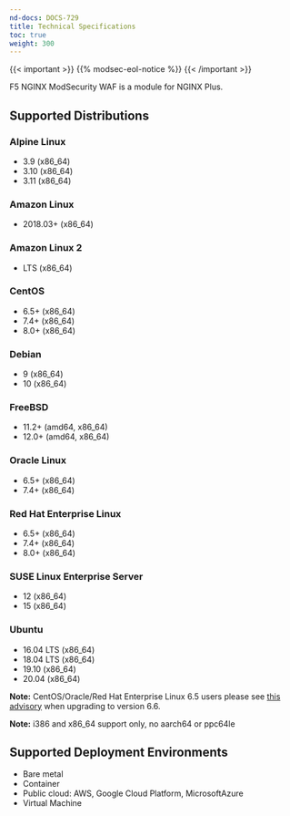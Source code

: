 ```yaml
---
nd-docs: DOCS-729
title: Technical Specifications
toc: true
weight: 300
---
```


{{< important >}}
{{% modsec-eol-notice %}}
{{< /important >}}

F5 NGINX ModSecurity WAF is a module for NGINX Plus.

## Supported Distributions

### Alpine Linux

- 3.9 (x86_64)
- 3.10 (x86_64)
- 3.11 (x86_64)

### Amazon Linux

- 2018.03+ (x86_64)

### Amazon Linux 2

- LTS (x86_64)

### CentOS

- 6.5+ (x86_64)
- 7.4+ (x86_64)
- 8.0+ (x86_64)

### Debian

- 9 (x86_64)
- 10 (x86_64)

### FreeBSD

- 11.2+ (amd64, x86_64)
- 12.0+ (amd64, x86_64)

### Oracle Linux

- 6.5+ (x86_64)
- 7.4+ (x86_64)

### Red Hat Enterprise Linux

- 6.5+ (x86_64)
- 7.4+ (x86_64)
- 8.0+ (x86_64)

### SUSE Linux Enterprise Server

- 12 (x86_64)
- 15 (x86_64)

### Ubuntu

- 16.04 LTS (x86_64)
- 18.04 LTS (x86_64)
- 19.10 (x86_64)
- 20.04 (x86_64)

**Note:** CentOS/Oracle/Red Hat Enterprise Linux 6.5 users please see [this advisory](https://www.f5.com/company/blog/nginx/using-nginx-plus-with-selinux) when upgrading to version 6.6.

**Note:** i386 and x86_64 support only, no aarch64 or ppc64le

## Supported Deployment Environments

- Bare metal
- Container
- Public cloud: AWS, Google Cloud Platform, MicrosoftAzure
- Virtual Machine
